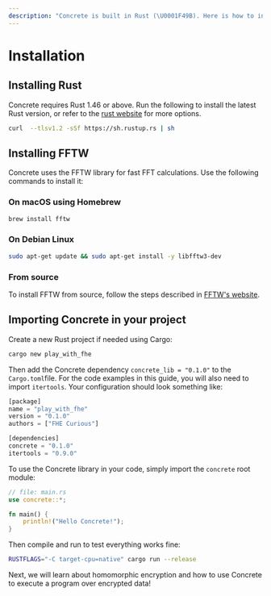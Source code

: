 ```yaml
---
description: "Concrete is built in Rust (\U0001F49B). Here is how to install it."
---
```


# Installation

## Installing Rust

Concrete requires Rust 1.46 or above. Run the following to install the latest Rust version, or refer to the [rust website](https://forge.rust-lang.org/infra/other-installation-methods.html) for more options.

```bash
curl  --tlsv1.2 -sSf https://sh.rustup.rs | sh
```

## Installing FFTW

Concrete uses the FFTW library for fast FFT calculations. Use the following commands to install it:

### On macOS using Homebrew

```bash
brew install fftw
```

### On Debian Linux

```bash
sudo apt-get update && sudo apt-get install -y libfftw3-dev
```

### From source

To install FFTW from source, follow the steps described in [FFTW's website](http://www.fftw.org/fftw2_doc/fftw_6.html).

## Importing Concrete in your project

Create a new Rust project if needed using Cargo:

```bash
cargo new play_with_fhe
```

Then add the Concrete dependency `concrete_lib = "0.1.0"` to the `Cargo.toml`file. For the code examples in this guide, you will also need to import `itertools`. Your configuration should look something like:

```rust
[package]
name = "play_with_fhe"
version = "0.1.0"
authors = ["FHE Curious"]

[dependencies]
concrete = "0.1.0"
itertools = "0.9.0"
```

To use the Concrete library in your code, simply import the `concrete` root module:

```rust
// file: main.rs
use concrete::*;

fn main() {
    println!("Hello Concrete!");
}
```

Then compile and run to test everything works fine:

```bash
RUSTFLAGS="-C target-cpu=native" cargo run --release 
```

Next, we will learn about homomorphic encryption and how to use Concrete to execute a program over encrypted data!

